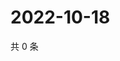 # 2022-10-18

共 0 条

<!-- BEGIN WEIBO -->
<!-- 最后更新时间 Tue Oct 18 2022 01:40:17 GMT+0800 (China Standard Time) -->

<!-- END WEIBO -->
